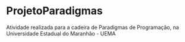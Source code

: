 # ProjetoParadigmas
Atividade realizada para a cadeira de Paradigmas de Programação, na Universidade Estadual do Maranhão - UEMA
